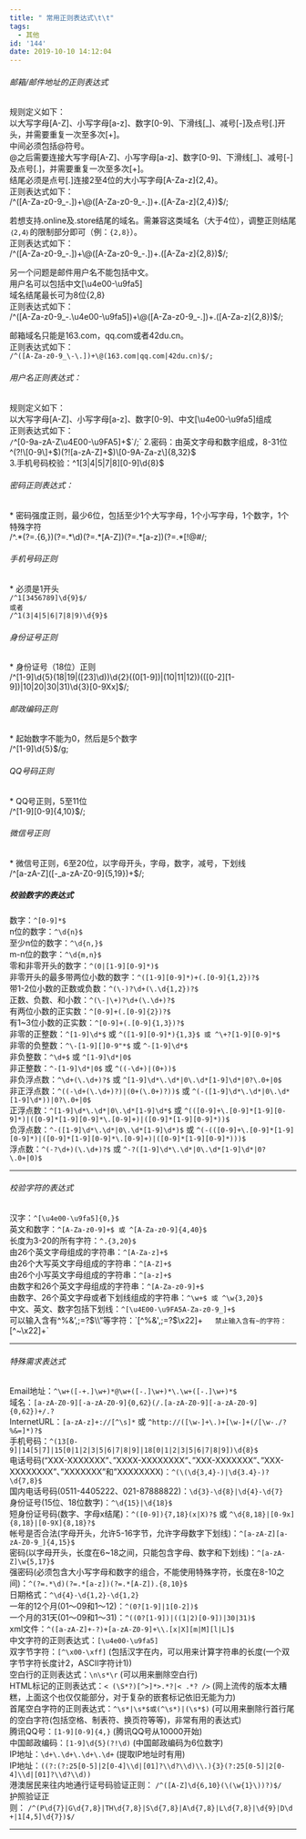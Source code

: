 ```yaml
---
title: " 常用正则表达式\t\t"
tags:
  - 其他
id: '144'
date: 2019-10-10 14:12:04
---
```


###### 邮箱/邮件地址的正则表达式

规则定义如下：  
 以大写字母\[A-Z\]、小写字母\[a-z\]、数字\[0-9\]、下滑线\[\_\]、减号\[-\]及点号\[.\]开头，并需要重复一次至多次\[+\]。  
 中间必须包括@符号。  
 @之后需要连接大写字母\[A-Z\]、小写字母\[a-z\]、数字\[0-9\]、下滑线\[\_\]、减号\[-\]及点号\[.\]，并需要重复一次至多次\[+\]。  
 结尾必须是点号\[.\]连接2至4位的大小写字母\[A-Za-z\]{2,4}。  
正则表达式如下：  
/^(\[A-Za-z0-9\_-.\])+\\@(\[A-Za-z0-9\_-.\])+.(\[A-Za-z\]{2,4})$/;  
  
若想支持.online及.store结尾的域名。需兼容这类域名（大于4位），调整正则结尾`｛2,4｝`的限制部分即可（例：`{2,8}`）。  
正则表达式如下：  
/^(\[A-Za-z0-9\_-.\])+\\@(\[A-Za-z0-9\_-.\])+.(\[A-Za-z\]{2,8})$/;  
  
另一个问题是邮件用户名不能包括中文。  
用户名可以包括中文\[\\u4e00-\\u9fa5\]  
域名结尾最长可为8位{2,8}  
正则表达式如下：  
 /^(\[A-Za-z0-9\_-.\\u4e00-\\u9fa5\])+\\@(\[A-Za-z0-9\_-.\])+.(\[A-Za-z\]{2,8})$/;  
  
邮箱域名只能是163.com，qq.com或者42du.cn。  
正则表达式如下：  
`/^([A-Za-z0-9_\-\.])+\@(163.com|qq.com|42du.cn)$/;`

###### 用户名正则表达式：

规则定义如下：  
 以大写字母\[A-Z\]、小写字母\[a-z\]、数字\[0-9\]、中文\[\\u4e00-\\u9fa5\]组成  
正则表达式如下：  
`/`^\[0-9a-zA-Z\\u4E00-\\u9FA5\]+$`/;`  
2.密码：由英文字母和数字组成，8-31位  
^(?!\[0-9\]+$)(?!\[a-zA-Z\]+$)\[0-9A-Za-z\]{8,32}$  
3.手机号码校验：^1\[3|4|5|7|8\]\[0-9\]\\d{8}$

###### 密码正则表达式：

\* 密码强度正则，最少6位，包括至少1个大写字母，1个小写字母，1个数字，1个特殊字符  
/^.\*(?=.{6,})(?=.\*\\d)(?=.\*\[A-Z\])(?=.\*\[a-z\])(?=.\*\[!@#$%^&\*? \]).\*$/;

###### 手机号码正则

\* 必须是1开头  
`/^1[3456789]\d{9}$/`   
`或者`  
`/^1(3|4|5|6|7|8|9)\d{9}$`

###### 身份证号正则

\* 身份证号（18位）正则  
 /^\[1-9\]\\d{5}(18|19|(\[23\]\\d))\\d{2}((0\[1-9\])|(10|11|12))((\[0-2\]\[1-9\])|10|20|30|31)\\d{3}\[0-9Xx\]$/;

###### 邮政编码正则

\* 起始数字不能为0，然后是5个数字   
 /^\[1-9\]\\d{5}$/g;

###### QQ号码正则

\* QQ号正则，5至11位  
 /^\[1-9\]\[0-9\]{4,10}$/;

###### 微信号正则

\* 微信号正则，6至20位，以字母开头，字母，数字，减号，下划线  
 /^\[a-zA-Z\](\[-\_a-zA-Z0-9\]{5,19})+$/;

##### 校验数字的表达式

数字：`^[0-9]*$`  
n位的数字：`^\d{n}$`  
至少n位的数字：`^\d{n,}$`  
m-n位的数字：`^\d{m,n}$`  
零和非零开头的数字：`^(0|[1-9][0-9]*)$`  
非零开头的最多带两位小数的数字：`^([1-9][0-9]*)+(.[0-9]{1,2})?$`  
带1-2位小数的正数或负数：`^(\-)?\d+(\.\d{1,2})?$`  
正数、负数、和小数：`^(\-|\+)?\d+(\.\d+)?$`  
有两位小数的正实数：`^[0-9]+(.[0-9]{2})?$`  
有1~3位小数的正实数：`^[0-9]+(.[0-9]{1,3})?$`  
非零的正整数：`^[1-9]\d*$` 或 `^([1-9][0-9]*){1,3}$ 或 ^\+?[1-9][0-9]*$`  
非零的负整数：`^\-[1-9][]0-9"*$` 或 `^-[1-9]\d*$`  
非负整数：`^\d+$` 或 `^[1-9]\d*|0$`  
非正整数：`^-[1-9]\d*|0$` 或 `^((-\d+)|(0+))$`  
非负浮点数：`^\d+(\.\d+)?$` 或 `^[1-9]\d*\.\d*|0\.\d*[1-9]\d*|0?\.0+|0$`  
非正浮点数：`^((-\d+(\.\d+)?)|(0+(\.0+)?))$` 或 `^(-([1-9]\d*\.\d*|0\.\d*[1-9]\d*))|0?\.0+|0$`  
正浮点数：`^[1-9]\d*\.\d*|0\.\d*[1-9]\d*$` 或 `^(([0-9]+\.[0-9]*[1-9][0-9]*)|([0-9]*[1-9][0-9]*\.[0-9]+)|([0-9]*[1-9][0-9]*))$`  
负浮点数：`^-([1-9]\d*\.\d*|0\.\d*[1-9]\d*)$` 或 `^(-(([0-9]+\.[0-9]*[1-9][0-9]*)|([0-9]*[1-9][0-9]*\.[0-9]+)|([0-9]*[1-9][0-9]*)))$`  
浮点数：`^(-?\d+)(\.\d+)?$` 或 `^-?([1-9]\d*\.\d*|0\.\d*[1-9]\d*|0?\.0+|0)$`

* * *

###### 校验字符的表达式

汉字：`^[\u4e00-\u9fa5]{0,}$`  
英文和数字：`^[A-Za-z0-9]+$ 或 ^[A-Za-z0-9]{4,40}$`  
长度为3-20的所有字符：`^.{3,20}$`  
由26个英文字母组成的字符串：`^[A-Za-z]+$`  
由26个大写英文字母组成的字符串：`^[A-Z]+$`  
由26个小写英文字母组成的字符串：`^[a-z]+$`  
由数字和26个英文字母组成的字符串：`^[A-Za-z0-9]+$`  
由数字、26个英文字母或者下划线组成的字符串：`^\w+$ 或 ^\w{3,20}$`  
中文、英文、数字包括下划线：`^[\u4E00-\u9FA5A-Za-z0-9_]+$`  
可以输入含有^%&’,;=?$\\”等字符：`[^%&',;=?$\x22]+`  
禁止输入含有~的字符：`[^~\x22]+`

* * *

###### 特殊需求表达式

Email地址：`^\w+([-+.]\w+)*@\w+([-.]\w+)*\.\w+([-.]\w+)*$`  
域名：`[a-zA-Z0-9][-a-zA-Z0-9]{0,62}(/.[a-zA-Z0-9][-a-zA-Z0-9]{0,62})+/.?`  
InternetURL：`[a-zA-z]+://[^\s]*` 或 `^http://([\w-]+\.)+[\w-]+(/[\w-./?%&=]*)?$`  
手机号码：`^(13[0-9]|14[5|7]|15[0|1|2|3|5|6|7|8|9]|18[0|1|2|3|5|6|7|8|9])\d{8}$`  
电话号码(“XXX-XXXXXXX”、”XXXX-XXXXXXXX”、”XXX-XXXXXXX”、”XXX-XXXXXXXX”、”XXXXXXX”和”XXXXXXXX)：`^(\(\d{3,4}-)|\d{3.4}-)?\d{7,8}$`  
国内电话号码(0511-4405222、021-87888822)：`\d{3}-\d{8}|\d{4}-\d{7}`  
身份证号(15位、18位数字)：`^\d{15}|\d{18}$`  
短身份证号码(数字、字母x结尾)：`^([0-9]){7,18}(x|X)?$` 或 `^\d{8,18}|[0-9x]{8,18}|[0-9X]{8,18}?$`  
帐号是否合法(字母开头，允许5-16字节，允许字母数字下划线)：`^[a-zA-Z][a-zA-Z0-9_]{4,15}$`  
密码(以字母开头，长度在6~18之间，只能包含字母、数字和下划线)：`^[a-zA-Z]\w{5,17}$`  
强密码(必须包含大小写字母和数字的组合，不能使用特殊字符，长度在8-10之间)：`^(?=.*\d)(?=.*[a-z])(?=.*[A-Z]).{8,10}$`  
日期格式：`^\d{4}-\d{1,2}-\d{1,2}`  
一年的12个月(01～09和1～12)：`^(0?[1-9]|1[0-2])$`  
一个月的31天(01～09和1～31)：`^((0?[1-9])|((1|2)[0-9])|30|31)$`  
xml文件：`^([a-zA-Z]+-?)+[a-zA-Z0-9]+\\.[x|X][m|M][l|L]$`  
中文字符的正则表达式：`[\u4e00-\u9fa5]`  
双字节字符：`[^\x00-\xff]` (包括汉字在内，可以用来计算字符串的长度(一个双字节字符长度计2，ASCII字符计1))  
空白行的正则表达式：`\n\s*\r` (可以用来删除空白行)  
HTML标记的正则表达式：`< (\S*?)[^>]*>.*?|< .*? />` (网上流传的版本太糟糕，上面这个也仅仅能部分，对于复杂的嵌套标记依旧无能为力)  
首尾空白字符的正则表达式：`^\s*|\s*$或(^\s*)|(\s*$)` (可以用来删除行首行尾的空白字符(包括空格、制表符、换页符等等)，非常有用的表达式)  
腾讯QQ号：`[1-9][0-9]{4,}` (腾讯QQ号从10000开始)  
中国邮政编码：`[1-9]\d{5}(?!\d)` (中国邮政编码为6位数字)  
IP地址：`\d+\.\d+\.\d+\.\d+` (提取IP地址时有用)  
IP地址：`((?:(?:25[0-5]|2[0-4]\\d|[01]?\\d?\\d)\\.){3}(?:25[0-5]|2[0-4]\\d|[01]?\\d?\\d))`  
港澳居民来往内地通行证号码验证正则： `/^([A-Z]\d{6,10}(\(\w{1}\))?)$/`  
护照验证正则： `/^(P\d{7}|G\d{7,8}|TH\d{7,8}|S\d{7,8}|A\d{7,8}|L\d{7,8}|\d{9}|D\d+|1[4,5]\d{7})$/`

* * *